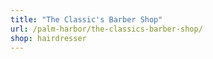 ```yaml
---
title: "The Classic's Barber Shop"
url: /palm-harbor/the-classics-barber-shop/
shop: hairdresser
---
```

